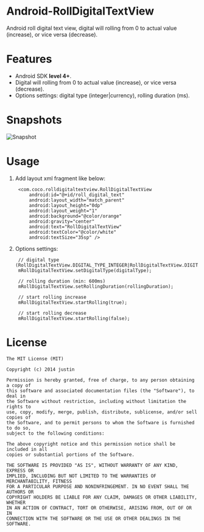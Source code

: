 Android-RollDigitalTextView
===========================

Android roll digital text view, digital will rolling from 0 to actual value (increase), or vice versa (decrease).

Features
========

+ Android SDK **level 4+**.
+ Digital will rolling from 0 to actual value (increase), or vice versa (decrease).
+ Options settings: digital type (integer|currency), rolling duration (ms).

Snapshots
=========

[snapshot]: https://github.com/zzhouj/Android-RollDigitalTextView/raw/master/snapshot/snapshot.png  "Snapshot"

![Snapshot][snapshot]

Usage
=====
1. Add layout xml fragment like below:

		<com.coco.rolldigitaltextview.RollDigitalTextView
		    android:id="@+id/roll_digital_text"
		    android:layout_width="match_parent"
		    android:layout_height="0dp"
		    android:layout_weight="1"
		    android:background="@color/orange"
		    android:gravity="center"
		    android:text="RollDigitalTextView"
		    android:textColor="@color/white"
		    android:textSize="35sp" />

2. Options settings:

		// digital type (RollDigitalTextView.DIGITAL_TYPE_INTEGER|RollDigitalTextView.DIGITAL_TYPE_CURRENCY)
		mRollDigitalTextView.setDigitalType(digitalType);

		// rolling duration (min: 600ms)
		mRollDigitalTextView.setRollingDuration(rollingDuration);

		// start rolling increase
		mRollDigitalTextView.startRolling(true);

		// start rolling decrease
		mRollDigitalTextView.startRolling(false);

License
=======

    The MIT License (MIT)
    
    Copyright (c) 2014 justin
    
    Permission is hereby granted, free of charge, to any person obtaining a copy of
    this software and associated documentation files (the "Software"), to deal in
    the Software without restriction, including without limitation the rights to
    use, copy, modify, merge, publish, distribute, sublicense, and/or sell copies of
    the Software, and to permit persons to whom the Software is furnished to do so,
    subject to the following conditions:
    
    The above copyright notice and this permission notice shall be included in all
    copies or substantial portions of the Software.
    
    THE SOFTWARE IS PROVIDED "AS IS", WITHOUT WARRANTY OF ANY KIND, EXPRESS OR
    IMPLIED, INCLUDING BUT NOT LIMITED TO THE WARRANTIES OF MERCHANTABILITY, FITNESS
    FOR A PARTICULAR PURPOSE AND NONINFRINGEMENT. IN NO EVENT SHALL THE AUTHORS OR
    COPYRIGHT HOLDERS BE LIABLE FOR ANY CLAIM, DAMAGES OR OTHER LIABILITY, WHETHER
    IN AN ACTION OF CONTRACT, TORT OR OTHERWISE, ARISING FROM, OUT OF OR IN
    CONNECTION WITH THE SOFTWARE OR THE USE OR OTHER DEALINGS IN THE SOFTWARE.
